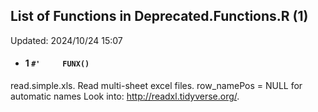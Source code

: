 ## List of Functions in Deprecated.Functions.R (1) 
Updated: 2024/10/24 15:07
- #### 1 `#'     FUNX()`
read.simple.xls. Read multi-sheet excel files. row_namePos = NULL for automatic  names Look into: http://readxl.tidyverse.org/.

